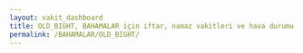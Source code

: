 ```yaml
---
layout: vakit_dashboard
title: OLD_BIGHT, BAHAMALAR için iftar, namaz vakitleri ve hava durumu - ilçe/eyalet seç
permalink: /BAHAMALAR/OLD_BIGHT/
---
```


<script type="text/javascript">
  var GLOBAL_COUNTRY = 'BAHAMALAR';
  var GLOBAL_CITY = 'OLD_BIGHT';
  var GLOBAL_STATE = '';
  var lat = 72;
  var lon = 21;
</script>
